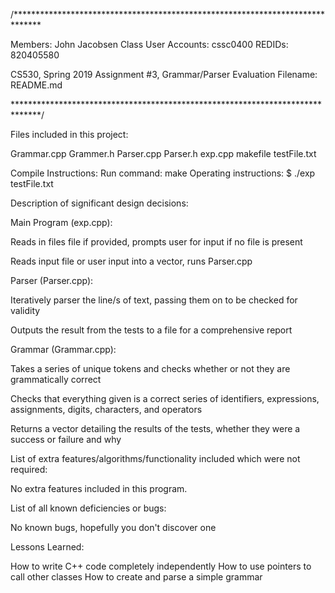 /******************************************************************************

Members: John Jacobsen
Class User Accounts: cssc0400
REDIDs: 820405580


CS530, Spring 2019
Assignment #3, Grammar/Parser Evaluation
Filename: README.md

******************************************************************************/

Files included in this project:

Grammar.cpp
Grammer.h
Parser.cpp
Parser.h
exp.cpp
makefile
testFile.txt

Compile Instructions: Run command: make
Operating instructions: $ ./exp testFile.txt

Description of significant design decisions:

Main Program (exp.cpp):

  Reads in files file if provided, prompts user for input if no file is present


  Reads input file or user input into a vector<string>, runs Parser.cpp

Parser (Parser.cpp):

  Iteratively parser the line/s of text, passing them on to be checked for validity


  Outputs the result from the tests to a file for a comprehensive report

Grammar (Grammar.cpp):

  Takes a series of unique tokens and checks whether or not they are grammatically correct


  Checks that everything given is a correct series of identifiers, expressions, assignments, digits, characters, and operators


  Returns a vector detailing the results of the tests, whether they were a success or failure and why


List of extra features/algorithms/functionality included which were not required:

No extra features included in this program.

List of all known deficiencies or bugs:

No known bugs, hopefully you don't discover one

Lessons Learned:

How to write C++ code completely independently
How to use pointers to call other classes
How to create and parse a simple grammar
